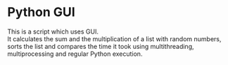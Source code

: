 # Python GUI
This is a script which uses GUI.  
It calculates the sum and the multiplication of a list with random numbers, sorts the list and compares the time it took using multithreading, multiprocessing and regular Python execution.
